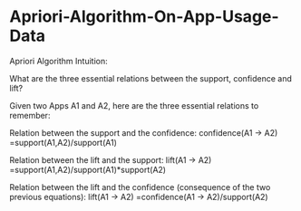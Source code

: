 # Apriori-Algorithm-On-App-Usage-Data
Apriori Algorithm Intuition:

What are the three essential relations between the support, confidence and lift?

Given two Apps A1 and A2, here are the three essential relations to remember:

Relation between the support and the confidence:
confidence(A1 -> A2) =support(A1,A2)/support(A1)

Relation between the lift and the support:
lift(A1 -> A2) =support(A1,A2)/support(A1)*support(A2)

Relation between the lift and the confidence (consequence of the two previous equations):
lift(A1 -> A2) =confidence(A1 -> A2)/support(A2)
